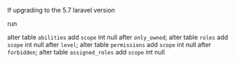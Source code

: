If upgrading to the 5.7 laravel version

run

alter table `abilities` add `scope` int null after `only_owned`;
alter table `roles` add `scope` int null after `level`;
alter table `permissions` add `scope` int null after `forbidden`;
alter table `assigned_roles` add `scope` int null
